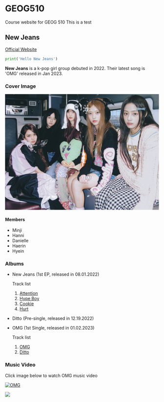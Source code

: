 # GEOG510
Course website for GEOG 510
This is a test

## New Jeans
[Official Website](https://newjeans.kr/)
```python
print('Hello New Jeans')
```
__New Jeans__ is a k-pop girl group debuted in 2022.
Their latest song is 'OMG' released in Jan 2023.

### Cover Image
![](images/nj_omg_2.jpg)

#### Members
- Minji
- Hanni
- Danielle
- Haerin
- Hyein

### Albums
- New Jeans (1st EP, released in 08.01.2022)

  Track list
  1. [Attention](https://youtu.be/kdOS94IjzzE)
  2. [Hype Boy](https://youtu.be/ghrlZIMDzbM)
  3. [Cookie](https://youtu.be/0M4QMVQJRsw)
  4. [Hurt](https://youtu.be/8QWtOgBJZNc)

- Ditto (Pre-single, released in 12.19.2022)

- OMG (1st Single, released in 01.02.2023)

  Track list
  1. [OMG](https://youtu.be/2Kff0U8w-aU)
  2. [Ditto](https://youtu.be/V6TEcoNUmc8)

### Music Video
Click image below to watch OMG music video


<a href="https://www.youtube.com/watch?v=_ZAgIHmHLdc
" target="_blank"><img src="https://i.ytimg.com/vi/_ZAgIHmHLdc/hqdefault.jpg?sqp=-oaymwEcCNACELwBSFXyq4qpAw4IARUAAIhCGAFwAcABBg==&rs=AOn4CLDzzYkONeP3z695jcbZGlj0mG0XRw" 
alt="OMG"/></a>

![](https://i.ytimg.com/an_webp/_ZAgIHmHLdc/mqdefault_6s.webp?du=3000&sqp=CPuFzp8G&rs=AOn4CLAxyk_3moqUaJzS2d8IKgAT6ULDAA
)

